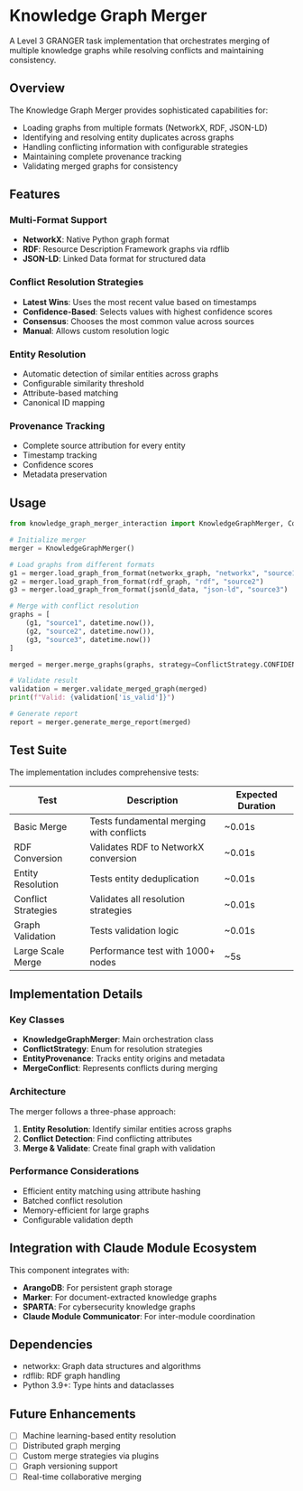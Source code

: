 # Knowledge Graph Merger

A Level 3 GRANGER task implementation that orchestrates merging of multiple knowledge graphs while resolving conflicts and maintaining consistency.

## Overview

The Knowledge Graph Merger provides sophisticated capabilities for:
- Loading graphs from multiple formats (NetworkX, RDF, JSON-LD)
- Identifying and resolving entity duplicates across graphs
- Handling conflicting information with configurable strategies
- Maintaining complete provenance tracking
- Validating merged graphs for consistency

## Features

### Multi-Format Support
- **NetworkX**: Native Python graph format
- **RDF**: Resource Description Framework graphs via rdflib
- **JSON-LD**: Linked Data format for structured data

### Conflict Resolution Strategies
- **Latest Wins**: Uses the most recent value based on timestamps
- **Confidence-Based**: Selects values with highest confidence scores
- **Consensus**: Chooses the most common value across sources
- **Manual**: Allows custom resolution logic

### Entity Resolution
- Automatic detection of similar entities across graphs
- Configurable similarity threshold
- Attribute-based matching
- Canonical ID mapping

### Provenance Tracking
- Complete source attribution for every entity
- Timestamp tracking
- Confidence scores
- Metadata preservation

## Usage

```python
from knowledge_graph_merger_interaction import KnowledgeGraphMerger, ConflictStrategy

# Initialize merger
merger = KnowledgeGraphMerger()

# Load graphs from different formats
g1 = merger.load_graph_from_format(networkx_graph, "networkx", "source1")
g2 = merger.load_graph_from_format(rdf_graph, "rdf", "source2")
g3 = merger.load_graph_from_format(jsonld_data, "json-ld", "source3")

# Merge with conflict resolution
graphs = [
    (g1, "source1", datetime.now()),
    (g2, "source2", datetime.now()),
    (g3, "source3", datetime.now())
]

merged = merger.merge_graphs(graphs, strategy=ConflictStrategy.CONFIDENCE_BASED)

# Validate result
validation = merger.validate_merged_graph(merged)
print(f"Valid: {validation['is_valid']}")

# Generate report
report = merger.generate_merge_report(merged)
```

## Test Suite

The implementation includes comprehensive tests:

| Test | Description | Expected Duration |
|------|-------------|-------------------|
| Basic Merge | Tests fundamental merging with conflicts | ~0.01s |
| RDF Conversion | Validates RDF to NetworkX conversion | ~0.01s |
| Entity Resolution | Tests entity deduplication | ~0.01s |
| Conflict Strategies | Validates all resolution strategies | ~0.01s |
| Graph Validation | Tests validation logic | ~0.01s |
| Large Scale Merge | Performance test with 1000+ nodes | ~5s |

## Implementation Details

### Key Classes

- **KnowledgeGraphMerger**: Main orchestration class
- **ConflictStrategy**: Enum for resolution strategies
- **EntityProvenance**: Tracks entity origins and metadata
- **MergeConflict**: Represents conflicts during merging

### Architecture

The merger follows a three-phase approach:
1. **Entity Resolution**: Identify similar entities across graphs
2. **Conflict Detection**: Find conflicting attributes
3. **Merge & Validate**: Create final graph with validation

### Performance Considerations

- Efficient entity matching using attribute hashing
- Batched conflict resolution
- Memory-efficient for large graphs
- Configurable validation depth

## Integration with Claude Module Ecosystem

This component integrates with:
- **ArangoDB**: For persistent graph storage
- **Marker**: For document-extracted knowledge graphs
- **SPARTA**: For cybersecurity knowledge graphs
- **Claude Module Communicator**: For inter-module coordination

## Dependencies

- networkx: Graph data structures and algorithms
- rdflib: RDF graph handling
- Python 3.9+: Type hints and dataclasses

## Future Enhancements

- [ ] Machine learning-based entity resolution
- [ ] Distributed graph merging
- [ ] Custom merge strategies via plugins
- [ ] Graph versioning support
- [ ] Real-time collaborative merging